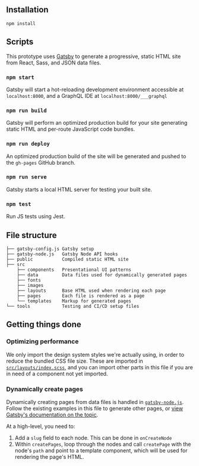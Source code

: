 ## Installation

```
npm install
```

## Scripts

This prototype uses [Gatsby](https://www.gatsbyjs.org) to generate a progressive, static HTML site from React, Sass, and JSON data files.

### `npm start`

Gatsby will start a hot-reloading development environment accessible at `localhost:8000`, and a GraphQL IDE at `localhost:8000/___graphql`

### `npm run build`

Gatsby will perform an optimized production build for your site generating static HTML and per-route JavaScript code bundles.

### `npm run deploy`

An optimized production build of the site will be generated and pushed to the `gh-pages` GitHub branch.

### `npm run serve`

Gatsby starts a local HTML server for testing your built site.

### `npm test`

Run JS tests using Jest.

## File structure

```
├── gatsby-config.js Gatsby setup
├── gatsby-node.js   Gatsby Node API hooks
├── public           Compiled static HTML site
├── src
    ├── components   Presentational UI patterns
    ├── data         Data files used for dynamically generated pages
    ├── fonts
    ├── images
    ├── layouts      Base HTML used when rendering each page
    ├── pages        Each file is rendered as a page
    └── templates    Markup for generated pages
└── tools            Testing and CI/CD setup files
```

## Getting things done

### Optimizing performance

We only import the design system styles we're actually using, in order to reduce the bundled CSS file size. These are imported in [`src/layouts/index.scss`](src/layouts/index.scss), and you can import other parts in this file if you are in need of a component not yet imported.

### Dynamically create pages

Dynamically creating pages from data files is handled in [`gatsby-node.js`](gatsby-node.js). Follow the existing examples in this file to generate other pages, or [view Gatsby's documentation on the topic](https://www.gatsbyjs.org/docs/creating-and-modifying-pages/#creating-pages-in-gatsby-nodejs).

At a high-level, you need to:

1. Add a `slug` field to each node. This can be done in `onCreateNode`
2. Within `createPages`, loop through the nodes and call `createPage` with the node's `path` and point to a template component, which will be used for rendering the page's HTML.
